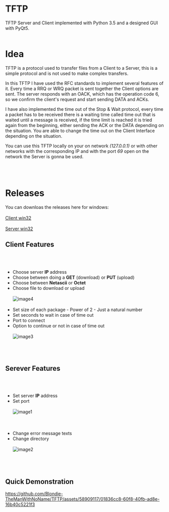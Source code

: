 
# TFTP
TFTP Server and Client implemented with Python 3.5 and a designed GUI with PyQt5.
<br></br>

# Idea
TFTP is a protocol used to transfer files from a Client to a Server, this is a simple protocol and is not used to make complex transfers.

In this TFTP I have used the RFC standards to implement several features of it. Every time a RRQ or WRQ packet is sent together the Client options are sent.  The server responds with an OACK, which has the operation code 6, so we confirm the client's request and start sending DATA and ACKs.

I have also implemented the time out of the Stop & Wait protocol, every time a packet has to be received there is a waiting time called time out that is waited until a message is received, if the time limit is reached it is tried again from the beginning, either sending the ACK or the DATA depending on the situation. You are able to change the time out on the Client Interface depending on the situation.

You can use this TFTP locally on your on network _(127.0.0.1)_ or with other networks with the corresponding IP and with the port _69_ open on the network the Server is gonna be used.
<br></br>
<br></br>

# Releases
You can downloas the releases here for windows:
<br></br>
[Client win32](https://github.com/Blondie-TheManWithNoName/TFTP/releases/download/TFTP/TFTP_CLIENT-0.1-win32.msi)
<br></br>
[Server win32](https://github.com/Blondie-TheManWithNoName/TFTP/releases/download/TFTP/TFTP_SERVER-0.1-win32.msi)


## **Client Features**
<br></br>
- Choose server **IP** address
- Choose between doing a **GET** (download) or **PUT** (upload)
- Choose between **Netascii** or **Octet**
- Choose file to download or upload
<br></br>
![image4](https://github.com/Blondie-TheManWithNoName/TFTP/assets/58909117/768b42d2-c5e8-4f39-ad96-d498f19c2092)
<br></br>
- Set size of each package
      - Power of 2
      - Just a natural number
- Set seconds to wait in case of time out
- Port to connect
- Option to continue or not in case of time out
<br></br>
![image3](https://github.com/Blondie-TheManWithNoName/TFTP/assets/58909117/6e933155-5a96-46cf-9fd8-a5e9deb18569)
<br></br>
<br></br>
## **Serever Features**
<br></br>
- Set server **IP** address
- Set port
<br></br>
![image1](https://github.com/Blondie-TheManWithNoName/TFTP/assets/58909117/31d2ca2f-ed28-4bae-a426-392b082ef4c5)
<br></br>
<br></br>
- Change error message texts
- Change directory
<br></br>
![image2](https://github.com/Blondie-TheManWithNoName/TFTP/assets/58909117/87e5b1a1-c683-466f-af53-d04ce057e181)
<br></br>
<br></br>
## **Quick Demonstration**

https://github.com/Blondie-TheManWithNoName/TFTP/assets/58909117/01836cc8-60f8-40fb-ad8e-16b40c5221f3






